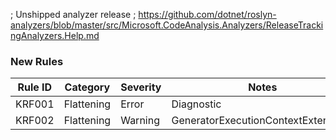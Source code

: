 ﻿; Unshipped analyzer release
; https://github.com/dotnet/roslyn-analyzers/blob/master/src/Microsoft.CodeAnalysis.Analyzers/ReleaseTrackingAnalyzers.Help.md

### New Rules
Rule ID | Category | Severity | Notes
--------|----------|----------|-------
KRF001 | Flattening | Error | Diagnostic
KRF002 | Flattening | Warning | GeneratorExecutionContextExtensions